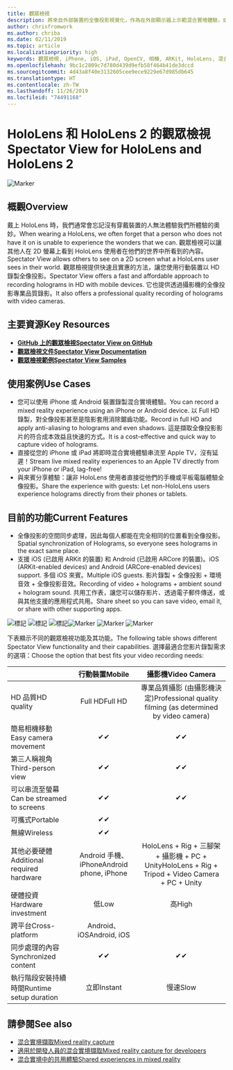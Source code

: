 ```yaml
---
title: 觀眾檢視
description: 將來自外部裝置的全像投影視覺化，作為在外部顯示器上示範混合實境體驗，或錄製混合實境體驗影片的方法。
author: chrisfromwork
ms.author: chriba
ms.date: 02/11/2019
ms.topic: article
ms.localizationpriority: high
keywords: 觀眾檢視, iPhone, iOS, iPad, OpenCV, 相機, ARKit, HoloLens, 混合實境, MixedRealityToolkit, 示範, 錄製
ms.openlocfilehash: 9bc1c2809c7d780d439d9efb58f464b41de3dccd
ms.sourcegitcommit: 4d43a8f40e3132605cee9ece9229e67d985db645
ms.translationtype: HT
ms.contentlocale: zh-TW
ms.lasthandoff: 11/26/2019
ms.locfileid: "74491168"
---
```

# <a name="spectator-view-for-hololens-and-hololens-2"></a><span data-ttu-id="44e4a-104">HoloLens 和 HoloLens 2 的觀眾檢視</span><span class="sxs-lookup"><span data-stu-id="44e4a-104">Spectator View for HoloLens and HoloLens 2</span></span>

![Marker](images/SpecViewPhoneHero.jpg)

## <a name="overview"></a><span data-ttu-id="44e4a-106">概觀</span><span class="sxs-lookup"><span data-stu-id="44e4a-106">Overview</span></span>

<span data-ttu-id="44e4a-107">戴上 HoloLens 時，我們通常會忘記沒有穿戴裝置的人無法體驗我們所體驗的奧妙。</span><span class="sxs-lookup"><span data-stu-id="44e4a-107">When wearing a HoloLens, we often forget that a person who does not have it on is unable to experience the wonders that we can.</span></span> <span data-ttu-id="44e4a-108">觀眾檢視可以讓其他人在 2D 螢幕上看到 HoloLens 使用者在他們的世界中所看到的內容。</span><span class="sxs-lookup"><span data-stu-id="44e4a-108">Spectator View allows others to see on a 2D screen what a HoloLens user sees in their world.</span></span>
<span data-ttu-id="44e4a-109">觀眾檢視提供快速且實惠的方法，讓您使用行動裝置以 HD 錄製全像投影。</span><span class="sxs-lookup"><span data-stu-id="44e4a-109">Spectator View offers a fast and affordable approach to recording holograms in HD with mobile devices.</span></span> <span data-ttu-id="44e4a-110">它也提供透過攝影機的全像投影專業品質錄影。</span><span class="sxs-lookup"><span data-stu-id="44e4a-110">It also offers a professional quality recording of holograms with video cameras.</span></span>

## <a name="key-resources"></a><span data-ttu-id="44e4a-111">主要資源</span><span class="sxs-lookup"><span data-stu-id="44e4a-111">Key Resources</span></span>

* [<span data-ttu-id="44e4a-112">**GitHub 上的觀眾檢視**</span><span class="sxs-lookup"><span data-stu-id="44e4a-112">**Spectator View on GitHub**</span></span>](https://github.com/microsoft/MixedReality-SpectatorView)
* [<span data-ttu-id="44e4a-113">**觀眾檢視文件**</span><span class="sxs-lookup"><span data-stu-id="44e4a-113">**Spectator View Documentation**</span></span>](https://microsoft.github.io/MixedReality-SpectatorView/README.html)
* [<span data-ttu-id="44e4a-114">**觀眾檢視範例**</span><span class="sxs-lookup"><span data-stu-id="44e4a-114">**Spectator View Samples**</span></span>](https://github.com/microsoft/MixedReality-SpectatorView/tree/master/samples)

## <a name="use-cases"></a><span data-ttu-id="44e4a-115">使用案例</span><span class="sxs-lookup"><span data-stu-id="44e4a-115">Use Cases</span></span>
* <span data-ttu-id="44e4a-116">您可以使用 iPhone 或 Android 裝置錄製混合實境體驗。</span><span class="sxs-lookup"><span data-stu-id="44e4a-116">You can record a mixed reality experience using an iPhone or Android device.</span></span> <span data-ttu-id="44e4a-117">以 Full HD 錄製，對全像投影甚至是陰影套用消除鋸齒功能。</span><span class="sxs-lookup"><span data-stu-id="44e4a-117">Record in full HD and apply anti-aliasing to holograms and even shadows.</span></span> <span data-ttu-id="44e4a-118">這是擷取全像投影影片的符合成本效益且快速的方式。</span><span class="sxs-lookup"><span data-stu-id="44e4a-118">It is a cost-effective and quick way to capture video of holograms.</span></span>
* <span data-ttu-id="44e4a-119">直接從您的 iPhone 或 iPad 將即時混合實境體驗串流至 Apple TV，沒有延遲！</span><span class="sxs-lookup"><span data-stu-id="44e4a-119">Stream live mixed reality experiences to an Apple TV directly from your iPhone or iPad, lag-free!</span></span>
* <span data-ttu-id="44e4a-120">與來賓分享體驗：讓非 HoloLens 使用者直接從他們的手機或平板電腦體驗全像投影。</span><span class="sxs-lookup"><span data-stu-id="44e4a-120">Share the experience with guests: Let non-HoloLens users experience holograms directly from their phones or tablets.</span></span>

## <a name="current-features"></a><span data-ttu-id="44e4a-121">目前的功能</span><span class="sxs-lookup"><span data-stu-id="44e4a-121">Current Features</span></span>

* <span data-ttu-id="44e4a-122">全像投影的空間同步處理，因此每個人都能在完全相同的位置看到全像投影。</span><span class="sxs-lookup"><span data-stu-id="44e4a-122">Spatial synchronization of Holograms, so everyone sees holograms in the exact same place.</span></span>
* <span data-ttu-id="44e4a-123">支援 iOS (已啟用 ARKit 的裝置) 和 Android (已啟用 ARCore 的裝置)。</span><span class="sxs-lookup"><span data-stu-id="44e4a-123">iOS (ARKit-enabled devices) and Android (ARCore-enabled devices) support.</span></span>
<span data-ttu-id="44e4a-124">多個 iOS 來賓。</span><span class="sxs-lookup"><span data-stu-id="44e4a-124">Multiple iOS guests.</span></span>
<span data-ttu-id="44e4a-125">影片錄製 + 全像投影 + 環境音效 + 全像投影音效。</span><span class="sxs-lookup"><span data-stu-id="44e4a-125">Recording of video + holograms + ambient sound + hologram sound.</span></span>
<span data-ttu-id="44e4a-126">共用工作表，讓您可以儲存影片、透過電子郵件傳送，或與其他支援的應用程式共用。</span><span class="sxs-lookup"><span data-stu-id="44e4a-126">Share sheet so you can save video, email it, or share with other supporting apps.</span></span>

<span data-ttu-id="44e4a-127">![標記](images/SpecViewPhoneDemo.jpg)
![標記](images/hololensspectatorview-500px.jpg) ![標記](images/spectatorview-300px.png)</span><span class="sxs-lookup"><span data-stu-id="44e4a-127">![Marker](images/SpecViewPhoneDemo.jpg)
![Marker](images/hololensspectatorview-500px.jpg) ![Marker](images/spectatorview-300px.png)</span></span>

<span data-ttu-id="44e4a-128">下表顯示不同的觀眾檢視功能及其功能。</span><span class="sxs-lookup"><span data-stu-id="44e4a-128">The following table shows different Spectator View functionality and their capabilities.</span></span> <span data-ttu-id="44e4a-129">選擇最適合您影片錄製需求的選項：</span><span class="sxs-lookup"><span data-stu-id="44e4a-129">Choose the option that best fits your video recording needs:</span></span>

|                                      | <span data-ttu-id="44e4a-130">行動裝置</span><span class="sxs-lookup"><span data-stu-id="44e4a-130">Mobile</span></span>                  |                    <span data-ttu-id="44e4a-131">攝影機</span><span class="sxs-lookup"><span data-stu-id="44e4a-131">Video Camera</span></span>              |
|--------------------------------------|:-----------------------:|:-------------------------------------------:|
| <span data-ttu-id="44e4a-132">HD 品質</span><span class="sxs-lookup"><span data-stu-id="44e4a-132">HD quality</span></span>                           |         <span data-ttu-id="44e4a-133">Full HD</span><span class="sxs-lookup"><span data-stu-id="44e4a-133">Full HD</span></span>         |        <span data-ttu-id="44e4a-134">專業品質攝影 (由攝影機決定)</span><span class="sxs-lookup"><span data-stu-id="44e4a-134">Professional quality filming (as determined by video camera)</span></span>      |
| <span data-ttu-id="44e4a-135">簡易相機移動</span><span class="sxs-lookup"><span data-stu-id="44e4a-135">Easy camera movement</span></span>                 |            <span data-ttu-id="44e4a-136">✔</span><span class="sxs-lookup"><span data-stu-id="44e4a-136">✔</span></span>            |                      <span data-ttu-id="44e4a-137">✔</span><span class="sxs-lookup"><span data-stu-id="44e4a-137">✔</span></span>                      |
| <span data-ttu-id="44e4a-138">第三人稱視角</span><span class="sxs-lookup"><span data-stu-id="44e4a-138">Third-person view</span></span>                    |            <span data-ttu-id="44e4a-139">✔</span><span class="sxs-lookup"><span data-stu-id="44e4a-139">✔</span></span>            |                      <span data-ttu-id="44e4a-140">✔</span><span class="sxs-lookup"><span data-stu-id="44e4a-140">✔</span></span>                      |
| <span data-ttu-id="44e4a-141">可以串流至螢幕</span><span class="sxs-lookup"><span data-stu-id="44e4a-141">Can be streamed to screens</span></span>           |            <span data-ttu-id="44e4a-142">✔</span><span class="sxs-lookup"><span data-stu-id="44e4a-142">✔</span></span>            |                      <span data-ttu-id="44e4a-143">✔</span><span class="sxs-lookup"><span data-stu-id="44e4a-143">✔</span></span>                      |
| <span data-ttu-id="44e4a-144">可攜式</span><span class="sxs-lookup"><span data-stu-id="44e4a-144">Portable</span></span>                             |            <span data-ttu-id="44e4a-145">✔</span><span class="sxs-lookup"><span data-stu-id="44e4a-145">✔</span></span>            |                                             |
| <span data-ttu-id="44e4a-146">無線</span><span class="sxs-lookup"><span data-stu-id="44e4a-146">Wireless</span></span>                             |            <span data-ttu-id="44e4a-147">✔</span><span class="sxs-lookup"><span data-stu-id="44e4a-147">✔</span></span>            |                                             |
| <span data-ttu-id="44e4a-148">其他必要硬體</span><span class="sxs-lookup"><span data-stu-id="44e4a-148">Additional required hardware</span></span>         |     <span data-ttu-id="44e4a-149">Android 手機、iPhone</span><span class="sxs-lookup"><span data-stu-id="44e4a-149">Android phone, iPhone</span></span>    | <span data-ttu-id="44e4a-150">HoloLens + Rig + 三腳架 + 攝影機 + PC + Unity</span><span class="sxs-lookup"><span data-stu-id="44e4a-150">HoloLens + Rig + Tripod + Video Camera + PC + Unity</span></span> |
| <span data-ttu-id="44e4a-151">硬體投資</span><span class="sxs-lookup"><span data-stu-id="44e4a-151">Hardware investment</span></span>                  |           <span data-ttu-id="44e4a-152">低</span><span class="sxs-lookup"><span data-stu-id="44e4a-152">Low</span></span>            |                     <span data-ttu-id="44e4a-153">高</span><span class="sxs-lookup"><span data-stu-id="44e4a-153">High</span></span>                    |
| <span data-ttu-id="44e4a-154">跨平台</span><span class="sxs-lookup"><span data-stu-id="44e4a-154">Cross-platform</span></span>                       |           <span data-ttu-id="44e4a-155">Android、iOS</span><span class="sxs-lookup"><span data-stu-id="44e4a-155">Android, iOS</span></span>   |                                             |
| <span data-ttu-id="44e4a-156">同步處理的內容</span><span class="sxs-lookup"><span data-stu-id="44e4a-156">Synchronized content</span></span>                 |            <span data-ttu-id="44e4a-157">✔</span><span class="sxs-lookup"><span data-stu-id="44e4a-157">✔</span></span>            |                      <span data-ttu-id="44e4a-158">✔</span><span class="sxs-lookup"><span data-stu-id="44e4a-158">✔</span></span>                      |
| <span data-ttu-id="44e4a-159">執行階段安裝持續時間</span><span class="sxs-lookup"><span data-stu-id="44e4a-159">Runtime setup duration</span></span>               |         <span data-ttu-id="44e4a-160">立即</span><span class="sxs-lookup"><span data-stu-id="44e4a-160">Instant</span></span>          |                     <span data-ttu-id="44e4a-161">慢速</span><span class="sxs-lookup"><span data-stu-id="44e4a-161">Slow</span></span>                    |
## <a name="see-also"></a><span data-ttu-id="44e4a-162">請參閱</span><span class="sxs-lookup"><span data-stu-id="44e4a-162">See also</span></span>

* [<span data-ttu-id="44e4a-163">混合實境擷取</span><span class="sxs-lookup"><span data-stu-id="44e4a-163">Mixed reality capture</span></span>](mixed-reality-capture.md) 
* [<span data-ttu-id="44e4a-164">適用於開發人員的混合實境擷取</span><span class="sxs-lookup"><span data-stu-id="44e4a-164">Mixed reality capture for developers</span></span>](mixed-reality-capture-for-developers.md)
* [<span data-ttu-id="44e4a-165">混合實境中的共用體驗</span><span class="sxs-lookup"><span data-stu-id="44e4a-165">Shared experiences in mixed reality</span></span>](shared-experiences-in-mixed-reality.md)
